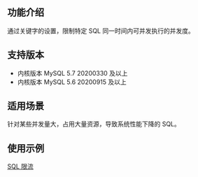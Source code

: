 ## 功能介绍
通过关键字的设置，限制特定 SQL 同一时间内可并发执行的并发度。

## 支持版本
- 内核版本 MySQL 5.7 20200330 及以上
- 内核版本 MySQL 5.6 20200915 及以上

## 适用场景
针对某些并发量大，占用大量资源，导致系统性能下降的 SQL。

## 使用示例
[SQL 限流](https://cloud.tencent.com/document/product/1130/89420)

